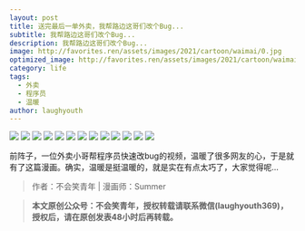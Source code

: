 ```yaml
---
layout: post
title: 送完最后一单外卖，我帮路边这哥们改个Bug...
subtitle: 我帮路边这哥们改个Bug...
description: 我帮路边这哥们改个Bug...
image: http://favorites.ren/assets/images/2021/cartoon/waimai/0.jpg
optimized_image: http://favorites.ren/assets/images/2021/cartoon/waimai/0.jpg
category: life
tags:
  - 外卖
  - 程序员
  - 温暖
author: laughyouth
---
```


![](http://favorites.ren/assets/images/2021/cartoon/waimai/640.jpg)
![](http://favorites.ren/assets/images/2021/cartoon/waimai/640-1.jpg)
![](http://favorites.ren/assets/images/2021/cartoon/waimai/640-2.jpg)
![](http://favorites.ren/assets/images/2021/cartoon/waimai/640-3.jpg)
![](http://favorites.ren/assets/images/2021/cartoon/waimai/640-4.jpg)
![](http://favorites.ren/assets/images/2021/cartoon/waimai/640-5.jpg)
![](http://favorites.ren/assets/images/2021/cartoon/waimai/640-6.jpg)
![](http://favorites.ren/assets/images/2021/cartoon/waimai/640-7.jpg)
![](http://favorites.ren/assets/images/2021/cartoon/waimai/640-8.jpg)
![](http://favorites.ren/assets/images/2021/cartoon/waimai/640-9.jpg)
![](http://favorites.ren/assets/images/2021/cartoon/waimai/640-10.jpg)
![](http://favorites.ren/assets/images/2021/cartoon/waimai/640-11.jpg)
![](http://favorites.ren/assets/images/2021/cartoon/waimai/640-12.jpg)

前阵子，一位外卖小哥帮程序员快速改bug的视频，温暖了很多网友的心，于是就有了这篇漫画。确实，温暖是挺温暖的，就是实在有点太巧了，大家觉得呢...


>作者：不会笑青年 | 漫画师：Summer

>**本文原创公众号：不会笑青年，授权转载请联系微信(laughyouth369)，授权后，请在原创发表48小时后再转载。**
